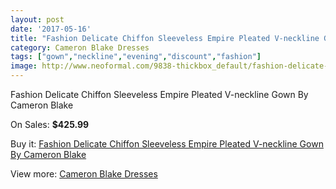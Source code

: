 ```yaml
---
layout: post
date: '2017-05-16'
title: "Fashion Delicate Chiffon Sleeveless Empire Pleated V-neckline Gown By Cameron Blake"
category: Cameron Blake Dresses
tags: ["gown","neckline","evening","discount","fashion"]
image: http://www.neoformal.com/9838-thickbox_default/fashion-delicate-chiffon-sleeveless-empire-pleated-v-neckline-gown-by-cameron-blake.jpg
---
```

Fashion Delicate Chiffon Sleeveless Empire Pleated V-neckline Gown By Cameron Blake

On Sales: **$425.99**
<a href="https://www.neoformal.com/en/cameron-blake-dresses/3408-fashion-delicate-chiffon-sleeveless-empire-pleated-v-neckline-gown-by-cameron-blake.html"><amp-img layout="responsive" width="600" height="600" src="//www.neoformal.com/9838-thickbox_default/fashion-delicate-chiffon-sleeveless-empire-pleated-v-neckline-gown-by-cameron-blake.jpg" alt="Fashion Delicate Chiffon Sleeveless Empire Pleated V-neckline Gown By Cameron Blake 0" /></a>
<a href="https://www.neoformal.com/en/cameron-blake-dresses/3408-fashion-delicate-chiffon-sleeveless-empire-pleated-v-neckline-gown-by-cameron-blake.html"><amp-img layout="responsive" width="600" height="600" src="//www.neoformal.com/9839-thickbox_default/fashion-delicate-chiffon-sleeveless-empire-pleated-v-neckline-gown-by-cameron-blake.jpg" alt="Fashion Delicate Chiffon Sleeveless Empire Pleated V-neckline Gown By Cameron Blake 1" /></a>

Buy it: [Fashion Delicate Chiffon Sleeveless Empire Pleated V-neckline Gown By Cameron Blake](https://www.neoformal.com/en/cameron-blake-dresses/3408-fashion-delicate-chiffon-sleeveless-empire-pleated-v-neckline-gown-by-cameron-blake.html "Fashion Delicate Chiffon Sleeveless Empire Pleated V-neckline Gown By Cameron Blake")

View more: [Cameron Blake Dresses](https://www.neoformal.com/en/40-cameron-blake-dresses "Cameron Blake Dresses")